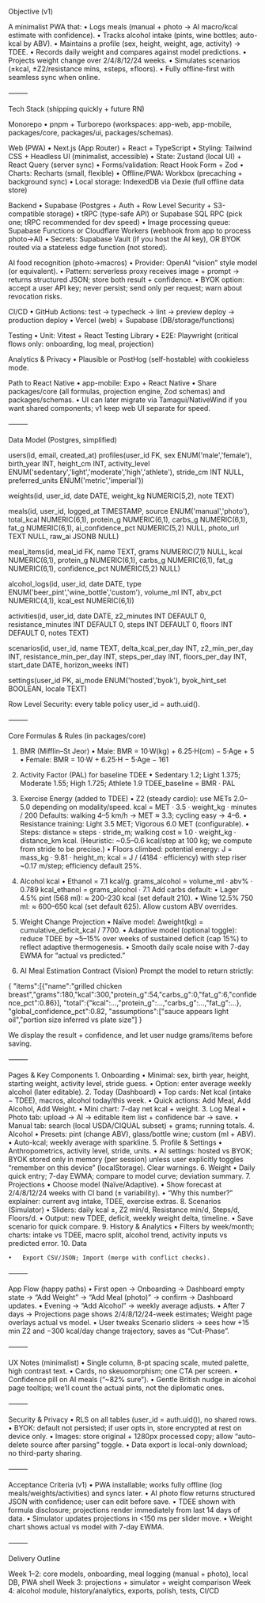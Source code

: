 Objective (v1)

A minimalist PWA that:
	•	Logs meals (manual + photo → AI macro/kcal estimate with confidence).
	•	Tracks alcohol intake (pints, wine bottles; auto-kcal by ABV).
	•	Maintains a profile (sex, height, weight, age, activity) → TDEE.
	•	Records daily weight and compares against model predictions.
	•	Projects weight change over 2/4/8/12/24 weeks.
	•	Simulates scenarios (±kcal, ±Z2/resistance mins, ±steps, ±floors).
	•	Fully offline-first with seamless sync when online.

⸻

Tech Stack (shipping quickly + future RN)

Monorepo
	•	pnpm + Turborepo (workspaces: app-web, app-mobile, packages/core, packages/ui, packages/schemas).

Web (PWA)
	•	Next.js (App Router) + React + TypeScript
	•	Styling: Tailwind CSS + Headless UI (minimalist, accessible)
	•	State: Zustand (local UI) + React Query (server sync)
	•	Forms/validation: React Hook Form + Zod
	•	Charts: Recharts (small, flexible)
	•	Offline/PWA: Workbox (precaching + background sync)
	•	Local storage: IndexedDB via Dexie (full offline data store)

Backend
	•	Supabase (Postgres + Auth + Row Level Security + S3-compatible storage)
	•	tRPC (type-safe API) or Supabase SQL RPC (pick one; tRPC recommended for dev speed)
	•	Image processing queue: Supabase Functions or Cloudflare Workers (webhook from app to process photo→AI)
	•	Secrets: Supabase Vault (if you host the AI key), OR BYOK routed via a stateless edge function (not stored).

AI food recognition (photo→macros)
	•	Provider: OpenAI “vision” style model (or equivalent).
	•	Pattern: serverless proxy receives image + prompt → returns structured JSON; store both result + confidence.
	•	BYOK option: accept a user API key; never persist; send only per request; warn about revocation risks.

CI/CD
	•	GitHub Actions: test → typecheck → lint → preview deploy → production deploy
	•	Vercel (web) + Supabase (DB/storage/functions)

Testing
	•	Unit: Vitest + React Testing Library
	•	E2E: Playwright (critical flows only: onboarding, log meal, projection)

Analytics & Privacy
	•	Plausible or PostHog (self-hostable) with cookieless mode.

Path to React Native
	•	app-mobile: Expo + React Native
	•	Share packages/core (all formulas, projection engine, Zod schemas) and packages/schemas.
	•	UI can later migrate via Tamagui/NativeWind if you want shared components; v1 keep web UI separate for speed.

⸻

Data Model (Postgres, simplified)

users(id, email, created_at)
profiles(user_id FK, sex ENUM('male','female'), birth_year INT, height_cm INT,
         activity_level ENUM('sedentary','light','moderate','high','athlete'),
         stride_cm INT NULL, preferred_units ENUM('metric','imperial'))

weights(id, user_id, date DATE, weight_kg NUMERIC(5,2), note TEXT)

meals(id, user_id, logged_at TIMESTAMP, source ENUM('manual','photo'),
      total_kcal NUMERIC(6,1), protein_g NUMERIC(6,1), carbs_g NUMERIC(6,1), fat_g NUMERIC(6,1),
      ai_confidence_pct NUMERIC(5,2) NULL, photo_url TEXT NULL, raw_ai JSONB NULL)

meal_items(id, meal_id FK, name TEXT, grams NUMERIC(7,1) NULL,
           kcal NUMERIC(6,1), protein_g NUMERIC(6,1), carbs_g NUMERIC(6,1), fat_g NUMERIC(6,1),
           confidence_pct NUMERIC(5,2) NULL)

alcohol_logs(id, user_id, date DATE, type ENUM('beer_pint','wine_bottle','custom'),
             volume_ml INT, abv_pct NUMERIC(4,1), kcal_est NUMERIC(6,1))

activities(id, user_id, date DATE,
           z2_minutes INT DEFAULT 0, resistance_minutes INT DEFAULT 0,
           steps INT DEFAULT 0, floors INT DEFAULT 0, notes TEXT)

scenarios(id, user_id, name TEXT,
          delta_kcal_per_day INT, z2_min_per_day INT, resistance_min_per_day INT,
          steps_per_day INT, floors_per_day INT, start_date DATE, horizon_weeks INT)

settings(user_id PK, ai_mode ENUM('hosted','byok'), byok_hint_set BOOLEAN, locale TEXT)

Row Level Security: every table policy user_id = auth.uid().

⸻

Core Formulas & Rules (in packages/core)

1) BMR (Mifflin–St Jeor)
	•	Male: BMR = 10·W(kg) + 6.25·H(cm) − 5·Age + 5
	•	Female: BMR = 10·W + 6.25·H − 5·Age − 161

2) Activity Factor (PAL) for baseline TDEE
	•	Sedentary 1.2; Light 1.375; Moderate 1.55; High 1.725; Athlete 1.9
TDEE_baseline = BMR · PAL

3) Exercise Energy (added to TDEE)
	•	Z2 (steady cardio): use METs 2.0–5.0 depending on modality/speed.
kcal = MET · 3.5 · weight_kg · minutes / 200
Defaults: walking 4–5 km/h → MET ≈ 3.3; cycling easy → 4–6.
	•	Resistance training: Light 3.5 MET; Vigorous 6.0 MET (configurable).
	•	Steps: distance ≈ steps · stride_m; walking cost ≈ 1.0 · weight_kg · distance_km kcal.
(Heuristic: ~0.5–0.6 kcal/step at 100 kg; we compute from stride to be precise.)
	•	Floors climbed: potential energy:
J = mass_kg · 9.81 · height_m; kcal = J / (4184 · efficiency)
with step riser ~0.17 m/step; efficiency default 25%.

4) Alcohol kcal
	•	Ethanol = 7.1 kcal/g.
grams_alcohol = volume_ml · abv% · 0.789
kcal_ethanol = grams_alcohol · 7.1
Add carbs default:
	•	Lager 4.5% pint (568 ml): ≈ 200–230 kcal (set default 210).
	•	Wine 12.5% 750 ml: ≈ 600–650 kcal (set default 625).
Allow custom ABV overrides.

5) Weight Change Projection
	•	Naïve model: Δweight(kg) = cumulative_deficit_kcal / 7700.
	•	Adaptive model (optional toggle): reduce TDEE by ~5–15% over weeks of sustained deficit (cap 15%) to reflect adaptive thermogenesis.
	•	Smooth daily scale noise with 7-day EWMA for “actual vs predicted.”

6) AI Meal Estimation Contract (Vision)
Prompt the model to return strictly:

{
  "items":[{"name":"grilled chicken breast","grams":180,"kcal":300,"protein_g":54,"carbs_g":0,"fat_g":6,"confidence_pct":0.86}],
  "total":{"kcal":...,"protein_g":...,"carbs_g":...,"fat_g":...},
  "global_confidence_pct":0.82,
  "assumptions":["sauce appears light oil","portion size inferred vs plate size"]
}

We display the result + confidence, and let user nudge grams/items before saving.

⸻

Pages & Key Components
	1.	Onboarding
	•	Minimal: sex, birth year, height, starting weight, activity level, stride guess.
	•	Option: enter average weekly alcohol (later editable).
	2.	Today (Dashboard)
	•	Top cards: Net kcal (intake − TDEE), macros, alcohol today/this week.
	•	Quick actions: Add Meal, Add Alcohol, Add Weight.
	•	Mini chart: 7-day net kcal + weight.
	3.	Log Meal
	•	Photo tab: upload → AI → editable item list + confidence bar → save.
	•	Manual tab: search (local USDA/CIQUAL subset) + grams; running totals.
	4.	Alcohol
	•	Presets: pint (change ABV), glass/bottle wine; custom (ml + ABV).
	•	Auto-kcal; weekly average with sparkline.
	5.	Profile & Settings
	•	Anthropometrics, activity level, stride, units.
	•	AI settings: hosted vs BYOK; BYOK stored only in memory (per session) unless user explicitly toggles “remember on this device” (localStorage). Clear warnings.
	6.	Weight
	•	Daily quick entry; 7-day EWMA; compare to model curve; deviation summary.
	7.	Projections
	•	Choose model (Naïve/Adaptive).
	•	Show forecast at 2/4/8/12/24 weeks with CI band (± variability).
	•	“Why this number?” explainer: current avg intake, TDEE, exercise extras.
	8.	Scenarios (Simulator)
	•	Sliders: daily kcal ±, Z2 min/d, Resistance min/d, Steps/d, Floors/d.
	•	Output: new TDEE, deficit, weekly weight delta, timeline.
	•	Save scenario for quick compare.
	9.	History & Analytics
	•	Filters by week/month; charts: intake vs TDEE, macro split, alcohol trend, activity inputs vs predicted error.
	10.	Data

	•	Export CSV/JSON; Import (merge with conflict checks).

⸻

App Flow (happy paths)
	•	First open → Onboarding → Dashboard empty state → “Add Weight” → “Add Meal (photo)” → confirm → Dashboard updates.
	•	Evening → “Add Alcohol” → weekly average adjusts.
	•	After 7 days → Projections page shows 2/4/8/12/24-week estimates; Weight page overlays actual vs model.
	•	User tweaks Scenario sliders → sees how +15 min Z2 and −300 kcal/day change trajectory, saves as “Cut-Phase”.

⸻

UX Notes (minimalist)
	•	Single column, 8-pt spacing scale, muted palette, high contrast text.
	•	Cards, no skeuomorphism; one CTA per screen.
	•	Confidence pill on AI meals (“~82% sure”).
	•	Gentle British nudge in alcohol page tooltips; we’ll count the actual pints, not the diplomatic ones.

⸻

Security & Privacy
	•	RLS on all tables (user_id = auth.uid()), no shared rows.
	•	BYOK: default not persisted; if user opts in, store encrypted at rest on device only.
	•	Images: store original + 1280px processed copy; allow “auto-delete source after parsing” toggle.
	•	Data export is local-only download; no third-party sharing.

⸻

Acceptance Criteria (v1)
	•	PWA installable; works fully offline (log meals/weights/activities) and syncs later.
	•	AI photo flow returns structured JSON with confidence; user can edit before save.
	•	TDEE shown with formula disclosure; projections render immediately from last 14 days of data.
	•	Simulator updates projections in <150 ms per slider move.
	•	Weight chart shows actual vs model with 7-day EWMA.

⸻

Delivery Outline

Week 1–2: core models, onboarding, meal logging (manual + photo), local DB, PWA shell
Week 3: projections + simulator + weight comparison
Week 4: alcohol module, history/analytics, exports, polish, tests, CI/CD